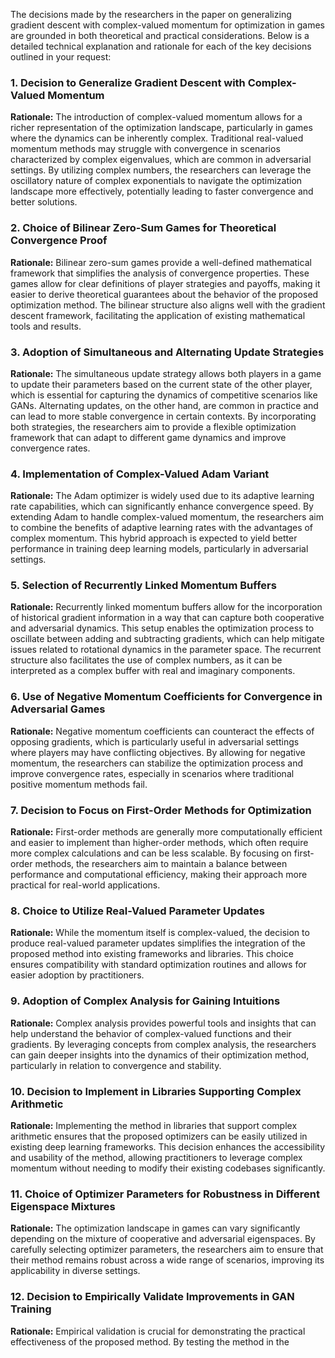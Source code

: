 The decisions made by the researchers in the paper on generalizing gradient descent with complex-valued momentum for optimization in games are grounded in both theoretical and practical considerations. Below is a detailed technical explanation and rationale for each of the key decisions outlined in your request:

### 1. Decision to Generalize Gradient Descent with Complex-Valued Momentum
**Rationale:** The introduction of complex-valued momentum allows for a richer representation of the optimization landscape, particularly in games where the dynamics can be inherently complex. Traditional real-valued momentum methods may struggle with convergence in scenarios characterized by complex eigenvalues, which are common in adversarial settings. By utilizing complex numbers, the researchers can leverage the oscillatory nature of complex exponentials to navigate the optimization landscape more effectively, potentially leading to faster convergence and better solutions.

### 2. Choice of Bilinear Zero-Sum Games for Theoretical Convergence Proof
**Rationale:** Bilinear zero-sum games provide a well-defined mathematical framework that simplifies the analysis of convergence properties. These games allow for clear definitions of player strategies and payoffs, making it easier to derive theoretical guarantees about the behavior of the proposed optimization method. The bilinear structure also aligns well with the gradient descent framework, facilitating the application of existing mathematical tools and results.

### 3. Adoption of Simultaneous and Alternating Update Strategies
**Rationale:** The simultaneous update strategy allows both players in a game to update their parameters based on the current state of the other player, which is essential for capturing the dynamics of competitive scenarios like GANs. Alternating updates, on the other hand, are common in practice and can lead to more stable convergence in certain contexts. By incorporating both strategies, the researchers aim to provide a flexible optimization framework that can adapt to different game dynamics and improve convergence rates.

### 4. Implementation of Complex-Valued Adam Variant
**Rationale:** The Adam optimizer is widely used due to its adaptive learning rate capabilities, which can significantly enhance convergence speed. By extending Adam to handle complex-valued momentum, the researchers aim to combine the benefits of adaptive learning rates with the advantages of complex momentum. This hybrid approach is expected to yield better performance in training deep learning models, particularly in adversarial settings.

### 5. Selection of Recurrently Linked Momentum Buffers
**Rationale:** Recurrently linked momentum buffers allow for the incorporation of historical gradient information in a way that can capture both cooperative and adversarial dynamics. This setup enables the optimization process to oscillate between adding and subtracting gradients, which can help mitigate issues related to rotational dynamics in the parameter space. The recurrent structure also facilitates the use of complex numbers, as it can be interpreted as a complex buffer with real and imaginary components.

### 6. Use of Negative Momentum Coefficients for Convergence in Adversarial Games
**Rationale:** Negative momentum coefficients can counteract the effects of opposing gradients, which is particularly useful in adversarial settings where players may have conflicting objectives. By allowing for negative momentum, the researchers can stabilize the optimization process and improve convergence rates, especially in scenarios where traditional positive momentum methods fail.

### 7. Decision to Focus on First-Order Methods for Optimization
**Rationale:** First-order methods are generally more computationally efficient and easier to implement than higher-order methods, which often require more complex calculations and can be less scalable. By focusing on first-order methods, the researchers aim to maintain a balance between performance and computational efficiency, making their approach more practical for real-world applications.

### 8. Choice to Utilize Real-Valued Parameter Updates
**Rationale:** While the momentum itself is complex-valued, the decision to produce real-valued parameter updates simplifies the integration of the proposed method into existing frameworks and libraries. This choice ensures compatibility with standard optimization routines and allows for easier adoption by practitioners.

### 9. Adoption of Complex Analysis for Gaining Intuitions
**Rationale:** Complex analysis provides powerful tools and insights that can help understand the behavior of complex-valued functions and their gradients. By leveraging concepts from complex analysis, the researchers can gain deeper insights into the dynamics of their optimization method, particularly in relation to convergence and stability.

### 10. Decision to Implement in Libraries Supporting Complex Arithmetic
**Rationale:** Implementing the method in libraries that support complex arithmetic ensures that the proposed optimizers can be easily utilized in existing deep learning frameworks. This decision enhances the accessibility and usability of the method, allowing practitioners to leverage complex momentum without needing to modify their existing codebases significantly.

### 11. Choice of Optimizer Parameters for Robustness in Different Eigenspace Mixtures
**Rationale:** The optimization landscape in games can vary significantly depending on the mixture of cooperative and adversarial eigenspaces. By carefully selecting optimizer parameters, the researchers aim to ensure that their method remains robust across a wide range of scenarios, improving its applicability in diverse settings.

### 12. Decision to Empirically Validate Improvements in GAN Training
**Rationale:** Empirical validation is crucial for demonstrating the practical effectiveness of the proposed method. By testing the method in the